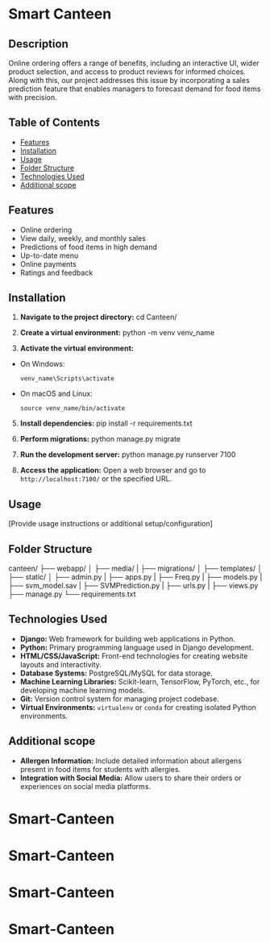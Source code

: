 # Smart Canteen

## Description
Online ordering offers a range of benefits, including an interactive UI, wider product
selection, and access to product reviews for informed choices. Along with this, our project
addresses this issue by incorporating a sales prediction feature that enables managers to
forecast demand for food items with precision.

## Table of Contents
- [Features](#features)
- [Installation](#installation)
- [Usage](#usage)
- [Folder Structure](#folder-structure)
- [Technologies Used](#technologies-used)
- [Additional scope](#Additional-scope)

## Features
- Online ordering
- View daily, weekly, and monthly sales
- Predictions of food items in high demand
- Up-to-date menu
- Online payments
- Ratings and feedback

## Installation
1. **Navigate to the project directory:**
cd Canteen/

2. **Create a virtual environment:**
python -m venv venv_name

3. **Activate the virtual environment:**
- On Windows:
  ```
  venv_name\Scripts\activate
  ```
- On macOS and Linux:
  ```
  source venv_name/bin/activate
  ```
5. **Install dependencies:**
pip install -r requirements.txt

6. **Perform migrations:**
python manage.py migrate

7. **Run the development server:**
python manage.py runserver 7100

8. **Access the application:**
Open a web browser and go to `http://localhost:7100/` or the specified URL.

## Usage
[Provide usage instructions or additional setup/configuration]

## Folder Structure
canteen/
├── webapp/
│   ├── media/
|   ├── migrations/
│   ├── templates/
│   ├── static/
│   ├── admin.py
|   ├── apps.py
|   ├── Freq.py
|   ├── models.py
|   ├── svm_model.sav
|   ├── SVMPrediction.py
|   ├── urls.py
|   ├── views.py
├── manage.py
└── requirements.txt




## Technologies Used
- **Django:** Web framework for building web applications in Python.
- **Python:** Primary programming language used in Django development.
- **HTML/CSS/JavaScript:** Front-end technologies for creating website layouts and interactivity.
- **Database Systems:** PostgreSQL/MySQL for data storage.
- **Machine Learning Libraries:** Scikit-learn, TensorFlow, PyTorch, etc., for developing machine learning models.
- **Git:** Version control system for managing project codebase.
- **Virtual Environments:** `virtualenv` or `conda` for creating isolated Python environments.


## Additional scope
- **Allergen Information:** Include detailed information about allergens present in food items for students with allergies.
- **Integration with Social Media:** Allow users to share their orders or experiences on social media platforms.
# Smart-Canteen
# Smart-Canteen
# Smart-Canteen
# Smart-Canteen
